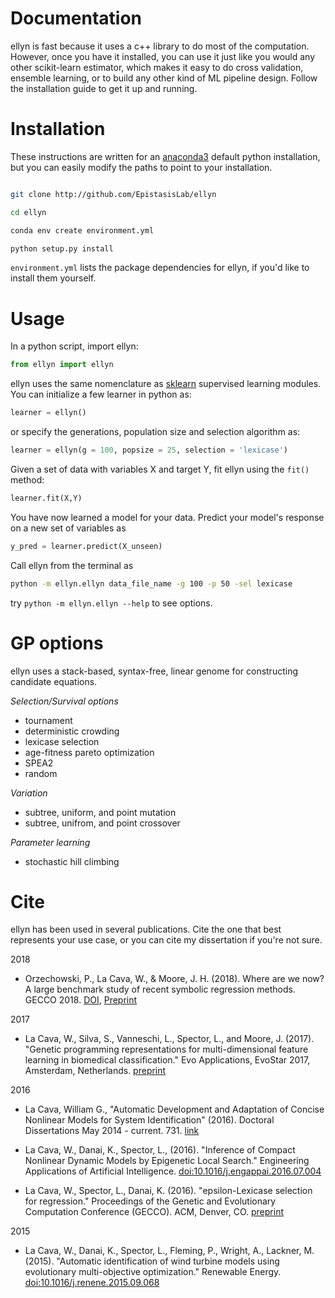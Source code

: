 Documentation
===

ellyn is fast because it uses a c++ library to do most of the computation. However, once you have it installed, you can use it just like you would any other scikit-learn estimator, which makes it easy to do cross validation, ensemble learning, or to build any other kind of ML pipeline design. Follow the installation guide to get it up and running. 

Installation
============
These instructions are written for an [anaconda3](https://www.continuum.io/downloads) default python installation, but you can easily modify the paths to point to your installation. 

```bash

git clone http://github.com/EpistasisLab/ellyn

cd ellyn

conda env create environment.yml

python setup.py install
```

`environment.yml` lists the package dependencies for ellyn, if you'd like to install them yourself.

Usage
===
In a python script, import ellyn:

```python
from ellyn import ellyn
```

ellyn uses the same nomenclature as [sklearn](http://scikit-learn.org/) supervised learning modules. You can initialize a few learner in python as:

```python
learner = ellyn()
```

or specify the generations, population size and selection algorithm as:

```python
learner = ellyn(g = 100, popsize = 25, selection = 'lexicase')
```

Given a set of data with variables X and target Y, fit ellyn using the ```fit()``` method:

```python
learner.fit(X,Y)
```

You have now learned a model for your data. Predict your model's response on a new set of variables as

```python
y_pred = learner.predict(X_unseen)
```

Call ellyn from the terminal as

```bash
python -m ellyn.ellyn data_file_name -g 100 -p 50 -sel lexicase
```

try `python -m ellyn.ellyn --help` to see options.

GP options
=====
ellyn uses a stack-based, syntax-free, linear genome for constructing candidate equations. 

*Selection/Survival options*

 - tournament
 - deterministic crowding
 - lexicase selection
 - age-fitness pareto optimization 
 - SPEA2
 - random

*Variation*

 - subtree, uniform, and point mutation
 - subtree, unifrom, and point crossover

*Parameter learning*

 - stochastic hill climbing

Cite
====

ellyn has been used in several publications. 
Cite the one that best represents your use case, or you can cite my dissertation if you're not sure. 

2018

 - Orzechowski, P., La Cava, W., & Moore, J. H. (2018). 
Where are we now? A large benchmark study of recent symbolic regression methods. 
GECCO 2018. [DOI](https://doi.org/10.1145/3205455.3205539), [Preprint](https://www.researchgate.net/profile/Patryk_Orzechowski/publication/324769381_Where_are_we_now_A_large_benchmark_study_of_recent_symbolic_regression_methods/links/5ae779b70f7e9b837d392dc9/Where-are-we-now-A-large-benchmark-study-of-recent-symbolic-regression-methods.pdf)

2017 

 - La Cava, W., Silva, S., Vanneschi, L., Spector, L., and Moore, J. (2017). "Genetic programming representations for multi-dimensional feature learning in biomedical classification." Evo Applications, EvoStar 2017, Amsterdam, Netherlands. [preprint](http://williamlacava.com/pubs/evobio_m4gp_lacava.pdf)

2016

 - La Cava, William G., "Automatic Development and Adaptation of Concise Nonlinear Models for System Identification" (2016). Doctoral Dissertations May 2014 - current. 731. [link](http://scholarworks.umass.edu/dissertations_2/731/)

 - La Cava, W., Danai, K., Spector, L., (2016). "Inference of Compact Nonlinear Dynamic Models by Epigenetic Local Search." Engineering Applications of Artificial Intelligence. [doi:10.1016/j.engappai.2016.07.004 ](http://authors.elsevier.com/a/1TVk33OWJ8hFJk)

 -  La Cava, W., Spector, L., Danai, K. (2016). "epsilon-Lexicase selection for regression." Proceedings of the Genetic and Evolutionary Computation Conference (GECCO). ACM, Denver, CO. [preprint](http://williamlacava.com/pubs/GECCO_lex_reg-corrected.pdf)

2015 

 - La Cava, W., Danai, K., Spector, L., Fleming, P., Wright, A., Lackner, M. (2015). "Automatic identification of wind turbine models using evolutionary multi-objective optimization." Renewable Energy. [doi:10.1016/j.renene.2015.09.068](http://www.sciencedirect.com/science/article/pii/S0960148115303475)
